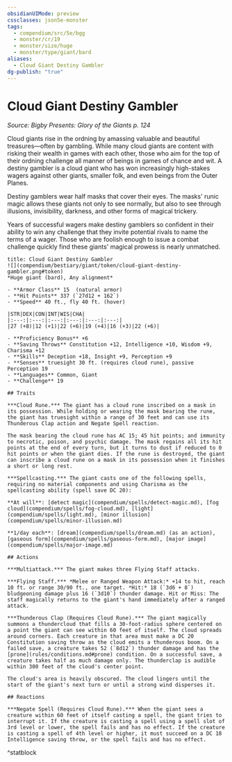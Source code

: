 ```yaml
---
obsidianUIMode: preview
cssclasses: json5e-monster
tags:
  - compendium/src/5e/bgg
  - monster/cr/19
  - monster/size/huge
  - monster/type/giant/bard
aliases:
  - Cloud Giant Destiny Gambler
dg-publish: "true"
---
```

# Cloud Giant Destiny Gambler
*Source: Bigby Presents: Glory of the Giants p. 124*  

Cloud giants rise in the ordning by amassing valuable and beautiful treasures—often by gambling. While many cloud giants are content with risking their wealth in games with each other, those who aim for the top of their ordning challenge all manner of beings in games of chance and wit. A destiny gambler is a cloud giant who has won increasingly high-stakes wagers against other giants, smaller folk, and even beings from the Outer Planes.

Destiny gamblers wear half masks that cover their eyes. The masks' runic magic allows these giants not only to see normally, but also to see through illusions, invisibility, darkness, and other forms of magical trickery.

Years of successful wagers make destiny gamblers so confident in their ability to win any challenge that they invite potential rivals to name the terms of a wager. Those who are foolish enough to issue a combat challenge quickly find these giants' magical prowess is nearly unmatched.

```ad-statblock
title: Cloud Giant Destiny Gambler
![](compendium/bestiary/giant/token/cloud-giant-destiny-gambler.png#token)
*Huge giant (bard), Any alignment*

- **Armor Class** 15  (natural armor)
- **Hit Points** 337 (`27d12 + 162`)
- **Speed** 40 ft., fly 40 ft. (hover)

|STR|DEX|CON|INT|WIS|CHA|
|:---:|:---:|:---:|:---:|:---:|:---:|
|27 (+8)|12 (+1)|22 (+6)|19 (+4)|16 (+3)|22 (+6)|

- **Proficiency Bonus** +6
- **Saving Throws** Constitution +12, Intelligence +10, Wisdom +9, Charisma +12
- **Skills** Deception +18, Insight +9, Perception +9
- **Senses** truesight 30 ft. (requires cloud rune), passive Perception 19
- **Languages** Common, Giant
- **Challenge** 19

## Traits

***Cloud Rune.*** The giant has a cloud rune inscribed on a mask in its possession. While holding or wearing the mask bearing the rune, the giant has truesight within a range of 30 feet and can use its Thunderous Clap action and Negate Spell reaction.

The mask bearing the cloud rune has AC 15; 45 hit points; and immunity to necrotic, poison, and psychic damage. The mask regains all its hit points at the end of every turn, but it turns to dust if reduced to 0 hit points or when the giant dies. If the rune is destroyed, the giant can inscribe a cloud rune on a mask in its possession when it finishes a short or long rest.

***Spellcasting.*** The giant casts one of the following spells, requiring no material components and using Charisma as the spellcasting ability (spell save DC 20):

**At will**: [detect magic](compendium/spells/detect-magic.md), [fog cloud](compendium/spells/fog-cloud.md), [light](compendium/spells/light.md), [minor illusion](compendium/spells/minor-illusion.md)

**1/day each**: [dream](compendium/spells/dream.md) (as an action), [gaseous form](compendium/spells/gaseous-form.md), [major image](compendium/spells/major-image.md)

## Actions

***Multiattack.*** The giant makes three Flying Staff attacks.

***Flying Staff.*** *Melee or Ranged Weapon Attack:* +14 to hit, reach 10 ft. or range 30/90 ft., one target. *Hit:* 18 (`3d6 + 8`) bludgeoning damage plus 16 (`3d10`) thunder damage. Hit or Miss: The staff magically returns to the giant's hand immediately after a ranged attack.

***Thunderous Clap (Requires Cloud Rune).*** The giant magically summons a thundercloud that fills a 30-foot-radius sphere centered on a point the giant can see within 60 feet of itself. The cloud spreads around corners. Each creature in that area must make a DC 20 Constitution saving throw as the cloud emits a thunderous boom. On a failed save, a creature takes 52 (`8d12`) thunder damage and has the [prone](rules/conditions.md#prone) condition. On a successful save, a creature takes half as much damage only. The thunderclap is audible within 300 feet of the cloud's center point.

The cloud's area is heavily obscured. The cloud lingers until the start of the giant's next turn or until a strong wind disperses it.

## Reactions

***Negate Spell (Requires Cloud Rune).*** When the giant sees a creature within 60 feet of itself casting a spell, the giant tries to interrupt it. If the creature is casting a spell using a spell slot of 3rd level or lower, the spell fails and has no effect. If the creature is casting a spell of 4th level or higher, it must succeed on a DC 18 Intelligence saving throw, or the spell fails and has no effect.
```
^statblock